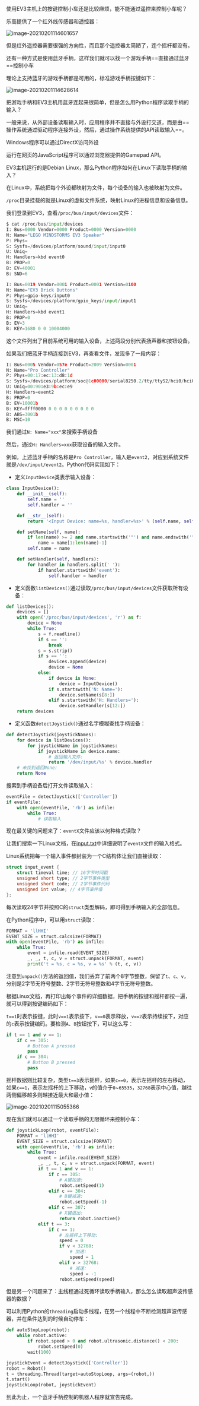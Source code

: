 使用EV3主机上的按键控制小车还是比较麻烦，能不能通过遥控来控制小车呢？





乐高提供了一个红外线传感器和遥控器：

![image-20210201114601657](https://cdn.jsdelivr.net/gh/DaiDuncan/PicUploader/img/20210201114601.png)

但是红外遥控器需要很强的方向性，而且那个遥控器太简陋了，连个摇杆都没有。



还有一种方式是使用蓝牙手柄，这样我们就可以找一个游戏手柄==直接通过蓝牙==控制小车

理论上支持蓝牙的游戏手柄都是可用的，标准游戏手柄按键如下：

![image-20210201114628614](https://cdn.jsdelivr.net/gh/DaiDuncan/PicUploader/img/20210201114628.png)

把游戏手柄和EV3主机用蓝牙连起来很简单，但是怎么用Python程序读取手柄的输入？

一般来说，从外部设备读取输入时，应用程序并不直接与外设打交道，而是由==操作系统通过驱动程序连接外设，然后，通过操作系统提供的API读取输入==。

Windows程序可以通过DirectX访问外设

运行在网页的JavaScript程序可以通过浏览器提供的Gamepad API。





EV3主机运行的是Debian Linux，那么Python程序如何在Linux下读取手柄的输入？

在Linux中，系统把每个外设都映射为文件，每个设备的输入也被映射为文件。

`/proc`目录挂载的就是Linux的虚拟文件系统，映射Linux的进程信息和设备信息。

我们登录到EV3，查看`/proc/bus/input/devices`文件：

```python
$ cat /proc/bus/input/devices 
I: Bus=0000 Vendor=0000 Product=0000 Version=0000
N: Name="LEGO MINDSTORMS EV3 Speaker"
P: Phys=
S: Sysfs=/devices/platform/sound/input/input0
U: Uniq=
H: Handlers=kbd event0 
B: PROP=0
B: EV=40001
B: SND=6

I: Bus=0019 Vendor=0001 Product=0001 Version=0100
N: Name="EV3 Brick Buttons"
P: Phys=gpio-keys/input0
S: Sysfs=/devices/platform/gpio_keys/input/input1
U: Uniq=
H: Handlers=kbd event1 
B: PROP=0
B: EV=3
B: KEY=1680 0 0 10004000
```





这个文件列出了目前系统可用的输入设备，上述两段分别代表扬声器和按钮设备。

如果我们把蓝牙手柄连接到EV3，再查看文件，发现多了一段内容：

```python
I: Bus=0005 Vendor=057e Product=2009 Version=0001
N: Name="Pro Controller"
P: Phys=00:17:ec:13:d8:1d
S: Sysfs=/devices/platform/soc@1c00000/serial8250.2/tty/ttyS2/hci0/hci0:2/0005:057E:2009.0003/input/input4
U: Uniq=00:90:e3:9b:ec:e9
H: Handlers=event2 
B: PROP=0
B: EV=10001b
B: KEY=ffff0000 0 0 0 0 0 0 0 0 0
B: ABS=3001b
B: MSC=10
```

我们通过`N: Name="xxx"`来搜索手柄设备

然后，通过`H: Handlers=xxx`获取设备的输入文件。

例如，上述蓝牙手柄的名称是`Pro Controller`，输入是`event2`，对应到系统文件就是`/dev/input/event2`。Python代码实现如下：

- 定义`InputDevice`类表示输入设备：

```python
class InputDevice():
    def __init__(self):
        self.name = ''
        self.handler = ''

    def __str__(self):
        return '<Input Device: name=%s, handler=%s>' % (self.name, self.handler)

    def setName(self, name):
        if len(name) >= 2 and name.startswith('"') and name.endswith('"'):
            name = name[1:len(name)-1]
        self.name = name

    def setHandler(self, handlers):
        for handler in handlers.split(' '):
            if handler.startswith('event'):
                self.handler = handler
```



- 定义函数`listDevices()`通过读取`/proc/bus/input/devices`文件获取所有设备：

```python
def listDevices():
    devices = []
    with open('/proc/bus/input/devices', 'r') as f:
        device = None
        while True:
            s = f.readline()
            if s == '':
                break
            s = s.strip()
            if s == '':
                devices.append(device)
                device = None
            else:
                if device is None:
                    device = InputDevice()
                if s.startswith('N: Name='):
                    device.setName(s[8:])
                elif s.startswith('H: Handlers='):
                    device.setHandler(s[12:])
    return devices
```



- 定义函数`detectJoystick()`通过名字模糊查找手柄设备：

```python
def detectJoystick(joystickNames):
    for device in listDevices():
        for joystickName in joystickNames:
            if joystickName in device.name:
                # 返回输入文件:
                return '/dev/input/%s' % device.handler
    # 未找到返回None:
    return None
```



搜索到手柄设备后打开文件读取输入：

```python
eventFile = detectJoystick(['Controller'])
if eventFile:
    with open(eventFile, 'rb') as infile:
        while True:
            # 读取输入
```





现在最关键的问题来了：`eventX`文件应该以何种格式读取？

让我们搜索一下Linux文档，在[input.txt](https://www.kernel.org/doc/Documentation/input/input.txt)中详细说明了`eventX`文件的输入格式。

Linux系统把每一个输入事件都封装为一个C结构体让我们直接读取：

```c
struct input_event {
    struct timeval time; // 16字节时间戳
    unsigned short type; // 2字节事件类型
    unsigned short code; // 2字节事件代码
    unsigned int value; // 4字节事件值
};
```

每次读取24字节并按照C的`struct`类型解码，即可得到手柄输入的全部信息。

在Python程序中，可以用`struct`读取：

```python
FORMAT = 'llHHI'
EVENT_SIZE = struct.calcsize(FORMAT)
with open(eventFile, 'rb') as infile:
    while True:
        event = infile.read(EVENT_SIZE)
        _, _, t, c, v = struct.unpack(FORMAT, event)
        print('t = %s, c = %s, v = %s' % (t, c, v))
```

注意到`unpack()`方法的返回值，我们丢弃了前两个8字节整数，保留了`t`、`c`、`v`，分别是2字节无符号整数、2字节无符号整数和4字节无符号整数。



根据Linux文档，再打印出每个事件的详细数据，把手柄的按键和摇杆都按一遍，就可以得到按键编码如下：

`t==1`时表示按键，此时`v==1`表示按下，`v==0`表示释放，`v==2`表示持续按下，对应的`c`表示按键编码。要检测`A`、`B`按钮按下，可以这么写：

```python
if t == 1 and v == 1:
    if c == 305:
        # Button A pressed
        pass
    if c == 304:
        # Button B pressed
        pass
```



摇杆数据则比较复杂，类型`t==3`表示摇杆，如果`c==0`，表示左摇杆的左右移动，如果`c==1`，表示左摇杆的上下移动，`v`的值介于`0`~`65535`，`32768`表示中心值，越往两侧偏移越多则越接近最大和最小值：

![image-20210201115055366](https://cdn.jsdelivr.net/gh/DaiDuncan/PicUploader/img/20210201115055.png)



现在我们就可以通过一个读取手柄的无限循环来控制小车：

````python
def joystickLoop(robot, eventFile):
    FORMAT = 'llHHI'
    EVENT_SIZE = struct.calcsize(FORMAT)
    with open(eventFile, 'rb') as infile:
        while True:
            event = infile.read(EVENT_SIZE)
            _, _, t, c, v = struct.unpack(FORMAT, event)
            if t == 1 and v == 1:
                if c == 305:
                    # A键加速:
                    robot.setSpeed(1)
                elif c == 304:
                    # B键减速:
                    robot.setSpeed(-1)
                elif c == 307:
                    # X键退出:
                    return robot.inactive()
            elif t == 3:
                if c == 1:
                    # 左摇杆上下移动:
                    speed = 0
                    if v < 32768:
                        # 加速:
                        speed = 1
                    elif v > 32768:
                        # 减速:
                        speed = -1
                    robot.setSpeed(speed)
````

但是另一个问题来了：主线程通过死循环读取手柄输入，那么怎么读取超声波传感器的数据？



可以利用Python的`threading`启动多线程，在另一个线程中不断检测超声波传感器，并在条件达到的时候自动停车：

```python
def autoStopLoop(robot):
    while robot.active:
        if robot.speed > 0 and robot.ultrasonic.distance() < 200:
            robot.setSpeed(0)
        wait(100)

joystickEvent = detectJoystick(['Controller'])
robot = Robot()
t = threading.Thread(target=autoStopLoop, args=(robot,))
t.start()
joystickLoop(robot, joystickEvent)
```

到此为止，一个蓝牙手柄控制的机器人程序就宣告完成。